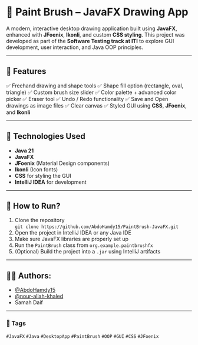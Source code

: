 # 🎨 Paint Brush – JavaFX Drawing App

A modern, interactive desktop drawing application built using **JavaFX**, enhanced with **JFoenix**, **Ikonli**, and custom **CSS styling**. This project was developed as part of the **Software Testing track at ITI** to explore GUI development, user interaction, and Java OOP principles.

---

## 🌟 Features

✅ Freehand drawing and shape tools
✅ Shape fill option (rectangle, oval, triangle)
✅ Custom brush size slider
✅ Color palette + advanced color picker
✅ Eraser tool
✅ Undo / Redo functionality
✅ Save and Open drawings as image files
✅ Clear canvas
✅ Styled GUI using **CSS**, **JFoenix**, and **Ikonli**

---

## 🧠 Technologies Used

* **Java 21**
* **JavaFX**
* **JFoenix** (Material Design components)
* **Ikonli** (Icon fonts)
* **CSS** for styling the GUI
* **IntelliJ IDEA** for development

---

## 🚀 How to Run?
1. Clone the repository  
   `git clone https://github.com/AbdoHamdy15/PaintBrush-JavaFX.git`
2. Open the project in IntelliJ IDEA or any Java IDE
3. Make sure JavaFX libraries are properly set up
4. Run the `PaintBrush` class from `org.example.paintbrushfx`
5. (Optional) Build the project into a `.jar` using IntelliJ artifacts

---

## 👨‍💻 Authors:
- [@AbdoHamdy15](https://github.com/AbdoHamdy15)  
- [@nour-allah-khaled](https://github.com/nour-allah-khaled)
- Samah Daif

---

### 📖 Tags

`#JavaFX` `#Java` `#DesktopApp` `#PaintBrush` `#OOP` `#GUI` `#CSS` `#JFoenix` 

